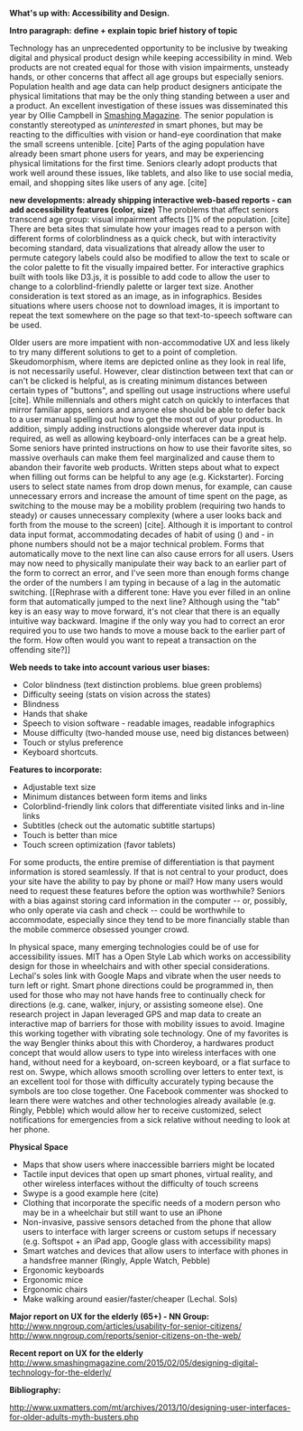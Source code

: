 __What's up with: Accessibility and Design.__

**Intro paragraph:**
**define + explain topic**
**brief history of topic**

Technology has an unprecedented opportunity to be inclusive by tweaking digital and physical product design while keeping accessibility in mind. Web products are not created equal for those with vision impairments, unsteady hands, or other concerns that affect all age groups but especially seniors. Population health and age data can help product designers anticipate the physical limitations that may be the only thing standing between a user and a product. An excellent investigation of these issues was disseminated this year by Ollie Campbell in [Smashing Magazine](http://www.smashingmagazine.com/2015/02/05/designing-digital-technology-for-the-elderly/). The senior population is constantly stereotyped as _uninterested_ in smart phones, but may be reacting to the difficulties with vision or hand-eye coordination that make the small screens untenible. [cite] Parts of the aging population have already been smart phone users for years, and may be experiencing physical limitations for the first time. Seniors clearly adopt products that work well around these issues, like tablets, and also like to use social media, email, and shopping sites like users of any age. [cite] 

**new developments: already shipping interactive web-based reports - can add accessibility features (color, size)**
The problems that affect seniors transcend age group: visual impairment affects []% of the population. [cite] There are beta sites that simulate how your images read to a person with different forms of colorblindness as a quick check, but with interactivity becoming standard, data visualizations that already allow the user to permute category labels could also be modified to allow the text to scale or the color palette to fit the visually impaired better. For interactive graphics built with tools like D3.js, it is possible to add code to allow the user to change to a colorblind-friendly palette or larger text size. Another consideration is text stored as an image, as in infographics. Besides situations where users choose not to download images, it is important to repeat the text somewhere on the page so that text-to-speech software can be used. 

Older users are more impatient with non-accommodative UX and less likely to try many different solutions to get to a point of completion. Skeudomorphism, where items are depicted online as they look in real life, is not necessarily useful. However, clear distinction between text that can or can't be clicked is helpful, as is creating minimum distances between certain types of "buttons", and spelling out usage instructions where useful [cite]. While millennials and others might catch on quickly to interfaces that mirror familiar apps, seniors and anyone else should be able to defer back to a user manual spelling out how to get the most out of your products. In addition, simply adding instructions alongside wherever data input is required, as well as allowing keyboard-only interfaces can be a great help. Some seniors have printed instructions on how to use their favorite sites, so massive overhauls can make them feel marginalized and cause them to abandon their favorite web products. Written steps about what to expect when filling out forms can be helpful to any age (e.g. Kickstarter). Forcing users to select state names from drop down menus, for example, can cause unnecessary errors and increase the amount of time spent on the page, as switching to the mouse may be a mobility problem (requiring two hands to steady) or causes unnecessary complexity (where a user looks back and forth from the mouse to the screen) [cite]. Although it is important to control data input format, accommodating decades of habit of using () and - in phone numbers should not be a major technical problem. Forms that automatically move to the next line can also cause errors for all users. Users may now need to physically manipulate their way back to an earlier part of the form to correct an error, and I've seen more than enough forms change the order of the numbers I am typing in because of a lag in the automatic switching. [[Rephrase with a different tone: Have you ever filled in an online form that automatically jumped to the next line? Although using the "tab" key is an easy way to move forward, it's not clear that there is an equally intuitive way backward. Imagine if the only way you had to correct an eror required you to use two hands to move a mouse back to the earlier part of the form. How often would you want to repeat a transaction on the offending site?]] 

__Web needs to take into account various user biases:__

* Color blindness (text distinction problems. blue green problems)
* Difficulty seeing (stats on vision across the states)
* Blindness
* Hands that shake 
* Speech to vision software - readable images, readable infographics
* Mouse difficulty (two-handed mouse use, need big distances between)
* Touch or stylus preference
* Keyboard shortcuts. 

__Features to incorporate:__

* Adjustable text size
* Minimum distances between form items and links
* Colorblind-friendly link colors that differentiate visited links and in-line links
* Subtitles (check out the automatic subtitle startups) 
* Touch is better than mice
* Touch screen optimization (favor tablets)

For some products, the entire premise of differentiation is that payment information is stored seamlessly. If that is not central to your product, does your site have the ability to pay by phone or mail? How many users would need to request these features before the option was worthwhile? Seniors with a bias against storing card information in the computer -- or, possibly, who only operate via cash and check -- could be worthwhile to accommodate, especially since they tend to be more financially stable than the mobile commerce obsessed younger crowd.

In physical space, many emerging technologies could be of use for accessibility issues. MIT has a Open Style Lab which works on accessibility design for those in wheelchairs and with other special considerations.  Lechal's soles link with Google Maps and vibrate when the user needs to turn left or right. Smart phone directions could be programmed in, then used for those who may not have hands free to continually check for directions (e.g. cane, walker, injury, or assisting someone else). One research project in Japan leveraged GPS and map data to create an interactive map of barriers for those with mobility issues to avoid. Imagine this working together with vibrating sole technology. One of my favorites is the way Bengler thinks about this with Chorderoy, a hardwares product concept that would allow users to type into wireless interfaces with one hand, without need for a keyboard, on-screen keyboard, or a flat surface to rest on. Swype, which allows smooth scrolling over letters to enter text, is an excellent tool for those with difficulty accurately typing because the symbols are too close together. One Facebook commenter was shocked to learn there were watches and other technologies already available (e.g. Ringly, Pebble) which would allow her to receive customized, select notifications for emergencies from a sick relative without needing to look at her phone. 

__Physical Space__

* Maps that show users where inaccessible barriers might be located
* Tactile input devices that open up smart phones, virtual reality, and other wireless interfaces without the difficulty of touch screens 
* Swype is a good example here (cite)
* Clothing that incorporate the specific needs of a modern person who may be in a wheelchair but still want to use an iPhone
* Non-invasive, passive sensors detached from the phone that allow users to interface with larger screens or custom setups if necessary (e.g. Softspot + an iPad app, Google glass with accessibility maps)
* Smart watches and devices that allow users to interface with phones in a handsfree manner (Ringly, Apple Watch, Pebble)
* Ergonomic keyboards
* Ergonomic mice
* Ergonomic chairs 
* Make walking around easier/faster/cheaper (Lechal. Sols)

__Major report on UX for the elderly (65+) - NN Group:__
http://www.nngroup.com/articles/usability-for-senior-citizens/
http://www.nngroup.com/reports/senior-citizens-on-the-web/

__Recent report on UX for the elderly__
http://www.smashingmagazine.com/2015/02/05/designing-digital-technology-for-the-elderly/

__Bibliography:__ 

http://www.uxmatters.com/mt/archives/2013/10/designing-user-interfaces-for-older-adults-myth-busters.php

